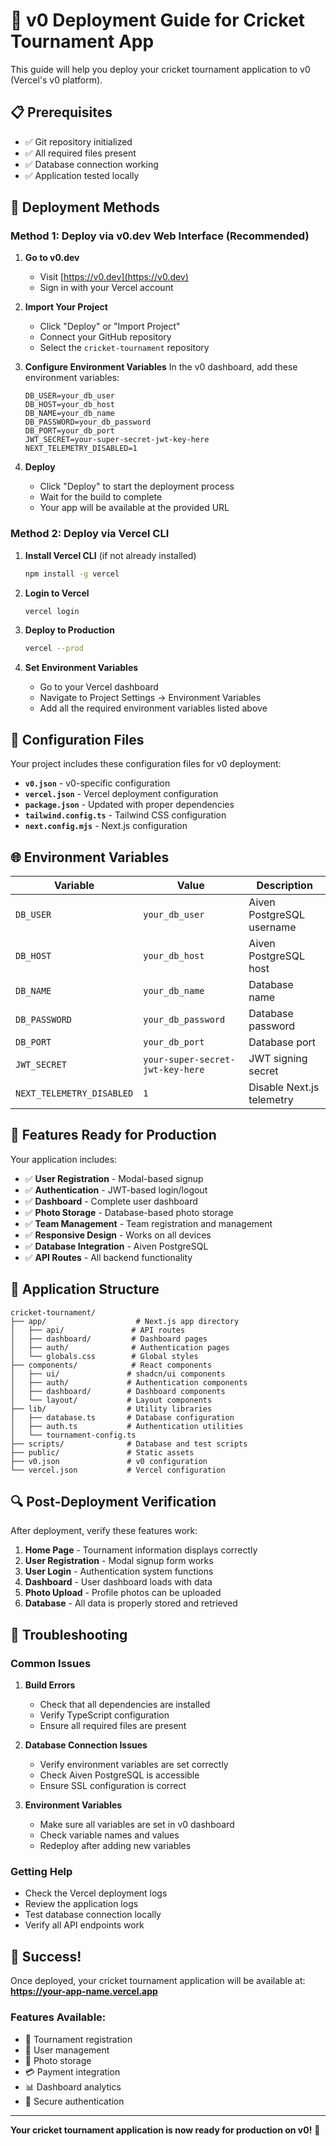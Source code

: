 # 🚀 v0 Deployment Guide for Cricket Tournament App

This guide will help you deploy your cricket tournament application to v0 (Vercel's v0 platform).

## 📋 Prerequisites

- ✅ Git repository initialized
- ✅ All required files present
- ✅ Database connection working
- ✅ Application tested locally

## 🎯 Deployment Methods

### Method 1: Deploy via v0.dev Web Interface (Recommended)

1. **Go to v0.dev**
   - Visit [https://v0.dev](https://v0.dev)
   - Sign in with your Vercel account

2. **Import Your Project**
   - Click "Deploy" or "Import Project"
   - Connect your GitHub repository
   - Select the `cricket-tournament` repository

3. **Configure Environment Variables**
   In the v0 dashboard, add these environment variables:
   ```
   DB_USER=your_db_user
   DB_HOST=your_db_host
   DB_NAME=your_db_name
   DB_PASSWORD=your_db_password
   DB_PORT=your_db_port
   JWT_SECRET=your-super-secret-jwt-key-here
   NEXT_TELEMETRY_DISABLED=1
   ```

4. **Deploy**
   - Click "Deploy" to start the deployment process
   - Wait for the build to complete
   - Your app will be available at the provided URL

### Method 2: Deploy via Vercel CLI

1. **Install Vercel CLI** (if not already installed)
   ```bash
   npm install -g vercel
   ```

2. **Login to Vercel**
   ```bash
   vercel login
   ```

3. **Deploy to Production**
   ```bash
   vercel --prod
   ```

4. **Set Environment Variables**
   - Go to your Vercel dashboard
   - Navigate to Project Settings → Environment Variables
   - Add all the required environment variables listed above

## 🔧 Configuration Files

Your project includes these configuration files for v0 deployment:

- **`v0.json`** - v0-specific configuration
- **`vercel.json`** - Vercel deployment configuration
- **`package.json`** - Updated with proper dependencies
- **`tailwind.config.ts`** - Tailwind CSS configuration
- **`next.config.mjs`** - Next.js configuration

## 🌐 Environment Variables

| Variable | Value | Description |
|----------|-------|-------------|
| `DB_USER` | `your_db_user` | Aiven PostgreSQL username |
| `DB_HOST` | `your_db_host` | Aiven PostgreSQL host |
| `DB_NAME` | `your_db_name` | Database name |
| `DB_PASSWORD` | `your_db_password` | Database password |
| `DB_PORT` | `your_db_port` | Database port |
| `JWT_SECRET` | `your-super-secret-jwt-key-here` | JWT signing secret |
| `NEXT_TELEMETRY_DISABLED` | `1` | Disable Next.js telemetry |

## 🚀 Features Ready for Production

Your application includes:

- ✅ **User Registration** - Modal-based signup
- ✅ **Authentication** - JWT-based login/logout
- ✅ **Dashboard** - Complete user dashboard
- ✅ **Photo Storage** - Database-based photo storage
- ✅ **Team Management** - Team registration and management
- ✅ **Responsive Design** - Works on all devices
- ✅ **Database Integration** - Aiven PostgreSQL
- ✅ **API Routes** - All backend functionality

## 📱 Application Structure

```
cricket-tournament/
├── app/                    # Next.js app directory
│   ├── api/               # API routes
│   ├── dashboard/         # Dashboard pages
│   ├── auth/              # Authentication pages
│   └── globals.css        # Global styles
├── components/            # React components
│   ├── ui/               # shadcn/ui components
│   ├── auth/             # Authentication components
│   ├── dashboard/        # Dashboard components
│   └── layout/           # Layout components
├── lib/                  # Utility libraries
│   ├── database.ts       # Database configuration
│   ├── auth.ts           # Authentication utilities
│   └── tournament-config.ts
├── scripts/              # Database and test scripts
├── public/               # Static assets
├── v0.json               # v0 configuration
└── vercel.json           # Vercel configuration
```

## 🔍 Post-Deployment Verification

After deployment, verify these features work:

1. **Home Page** - Tournament information displays correctly
2. **User Registration** - Modal signup form works
3. **User Login** - Authentication system functions
4. **Dashboard** - User dashboard loads with data
5. **Photo Upload** - Profile photos can be uploaded
6. **Database** - All data is properly stored and retrieved

## 🐛 Troubleshooting

### Common Issues

1. **Build Errors**
   - Check that all dependencies are installed
   - Verify TypeScript configuration
   - Ensure all required files are present

2. **Database Connection Issues**
   - Verify environment variables are set correctly
   - Check Aiven PostgreSQL is accessible
   - Ensure SSL configuration is correct

3. **Environment Variables**
   - Make sure all variables are set in v0 dashboard
   - Check variable names and values
   - Redeploy after adding new variables

### Getting Help

- Check the Vercel deployment logs
- Review the application logs
- Test database connection locally
- Verify all API endpoints work

## 🎉 Success!

Once deployed, your cricket tournament application will be available at:
**https://your-app-name.vercel.app**

### Features Available:
- 🏏 Tournament registration
- 👥 User management
- 📸 Photo storage
- 💳 Payment integration
- 📊 Dashboard analytics
- 🔐 Secure authentication

---

**Your cricket tournament application is now ready for production on v0!** 🚀
